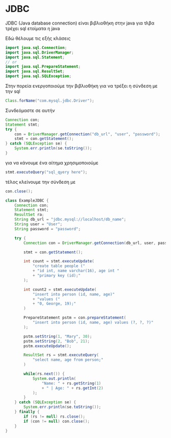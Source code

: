 # JDBC 

JDBC (Java database connection) είναι βιβλιοθήκη στην java
για τλβα τρέχει sql ετοίματα η java

Εδώ θέλουμε τις εξής κλάσεις

```java
import java.sql.Connection;
import java.sql.DriverManager;
import java.sql.Statement;
// or
import java.sql.PrepareStatement;
import java.sql.ResultSet;
import java.sql.SQLException;
```

Στην πορεία ενεργοποιούμε την βιβλιοθήκη για να τρέξει η σύνδεση
με την sql

```java
Class.forName("com.mysql.jdbc.Driver");
```

Συνδεόμαστε σε αυτήν

```java
Connection con;
Statement stmt;
try {
    con = DriverManager.getConnection("db_url", "user", "password");
    stmt = con.getStatement();
} catch (SQLException se) {
    System.err.println(se.toString());
}
```

για να κάνουμε ένα αίτημα χρησιμοποιούμε

```java
stmt.executeQuery("sql_qyery here");
```

τέλος κλείνουμε την σύνδεση με

```java
con.close();
```

```java
class ExampleJDBC {
    Connection con;
    Statement stmt;
    ResultSet ra;
    String db_url = "jdbc.mysql://localhost/db_name";
    String user = "User";
    String password = "password";

    try {
        Connection con = DriverManager.getConnection(db_url, user, password);

        stmt = con.getStatement();

        int count = stmt.executeUpdate(
            "create table people ("
            + "id int, name varchar(16), age int "
            + "primary key (id);"
        );

        int count2 = stmt.executeUpdate(
            "insert into person (id, name, age)"
            + "values ("
            + "0, George, 19);"
        )

        PrepareStatement pstm = con.prepareStatement(
            "insert into person (id, name, age) values (?, ?, ?)"
        );

        pstm.setString(1, "Mary", 30);
        pstm.setString(2, "Bob", 21);
        pstm.executeUpdate();

        ResultSet rs = stmt.executeQuery(
            "select name, age from person;"
        )

        while(rs.next()) {
            System.out.println(
                "Name: " + rs.getString(1)
                + " | Age: " + rs.getInt(2)
            );
        }
    } catch (SQLException se) {
        System.err.println(se.toString());
    } finally {
        if (rs != null) rs.close();
        if (con != null) con.close();
    }
}
```
